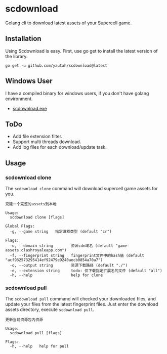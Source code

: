 # scdownload

Golang cli to download latest assets of your Supercell game.

## Installation
Using Scdownload is easy. First, use go get to install the latest version of the library.
```console
go get -u github.com/yautah/scdownload@latest
```

## Windows User
I have a compiled binary for windows users, if you don't have golang environment.
- [scdownload.exe](https://www.aliyundrive.com/s/NYTL8AsnHr9)

## ToDo
- Add file extension filter.
- Support multi threads download.
- Add log files for each download/update task.

## Usage
### scdownload clone
The `scdownload clone` command will download supercell game assets for you.
```console
克隆一个完整的assets到本地

Usage:
  scdownload clone [flags]

Global Flags:
  -g, --game string   指定游戏类型 (default "cr")

Flags:
  -u, --domain string        资源cdn域名 (default "game-assets.clashroyaleapp.com")
  -f, --fingerprint string   fingerprint文件中的hash值 (default "acf932573295414ef92479e9240aecb0854a70a7")
  -o, --output string        资源下载路径 (default "./")
  -e, --extension string     todo: 仅下载指定扩展名的文件 (default "all")
  -h, --help                 help for clone

```

### scdownload pull
The `scdownload pull` command will checked your downloaded files, and update your files from the latest fingerprint files.
Just enter the download assets directory, execute `scdownload pull`.
```console
更新当前资源包内资源

Usage:
  scdownload pull [flags]

Flags:
  -h, --help   help for pull
```
